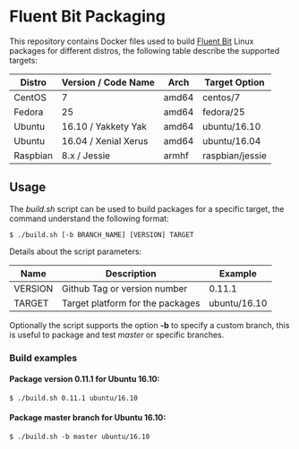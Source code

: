 # Fluent Bit Packaging

This repository contains Docker files used to build [Fluent Bit](http://fluentbit.io) Linux packages for different distros, the following table describe the supported targets:

| Distro       |   Version / Code Name  | Arch   | Target Option           |
|--------------|------------------------|--------|-------------------------|
| CentOS       |   7                    | amd64  | centos/7                |
| Fedora       |   25                   | amd64  | fedora/25               |
| Ubuntu       |   16.10 / Yakkety Yak  | amd64  | ubuntu/16.10            |
| Ubuntu       |   16.04 / Xenial Xerus | amd64  | ubuntu/16.04            |
| Raspbian     |   8.x / Jessie         | armhf  | raspbian/jessie         |

## Usage

The _build.sh_ script can be used to build packages for a specific target, the command understand the following format:

```
$ ./build.sh [-b BRANCH_NAME] [VERSION] TARGET
```

Details about the script parameters:

| Name        | Description                  | Example                |
|-------------|------------------------------|------------------------|
| VERSION     | Github Tag or version number | 0.11.1                 |
| TARGET      | Target platform for the packages | ubuntu/16.10   |

Optionally the script supports the option __-b__ to specify a custom branch, this is useful to package and test _master_ or specific branches.

### Build examples

#### Package version 0.11.1 for Ubuntu 16.10:

```
$ ./build.sh 0.11.1 ubuntu/16.10
```

#### Package master branch for Ubuntu 16.10:

```
$ ./build.sh -b master ubuntu/16.10
```
